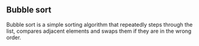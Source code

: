 ## Bubble sort

Bubble sort is a simple sorting algorithm that repeatedly steps through the list, compares adjacent elements and swaps them if they are in the wrong order.
